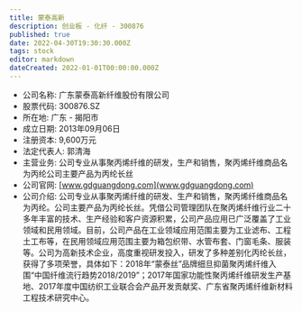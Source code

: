 ```yaml
---
title: 蒙泰高新
description: 创业板 - 化纤 - 300876
published: true
date: 2022-04-30T19:30:30.000Z
tags: stock
editor: markdown
dateCreated: 2022-01-01T00:00:00.000Z
---
```


- 公司名称: 广东蒙泰高新纤维股份有限公司
- 股票代码: 300876.SZ
- 所在地: 广东 - 揭阳市
- 成立日期: 2013年09月06日
- 注册资本: 9,600万元
- 法定代表人: 郭清海
- 主营业务: 公司专业从事聚丙烯纤维的研发，生产和销售，聚丙烯纤维商品名为丙纶公司主要产品为丙纶长丝
- 公司官网: [www.gdguangdong.com](www.gdguangdong.com)
- 公司介绍: 公司专业从事聚丙烯纤维的研发、生产和销售，聚丙烯纤维商品名为丙纶。公司主要产品为丙纶长丝。凭借公司管理团队在聚丙烯纤维行业二十多年丰富的技术、生产经验和客户资源积累，公司产品应用已广泛覆盖了工业领域和民用领域。目前，公司产品在工业领域应用范围主要为工业滤布、工程土工布等，在民用领域应用范围主要为箱包织带、水管布套、门窗毛条、服装等。公司为高新技术企业，高度重视研发投入，研发了多种差别化丙纶长丝，获得了多项荣誉，具体如下：2018年“蒙泰丝”品牌细旦抑菌聚丙烯纤维入围“中国纤维流行趋势2018/2019”；2017年国家功能性聚丙烯纤维研发生产基地、2017年度中国纺织工业联合会产品开发贡献奖、广东省聚丙烯纤维新材料工程技术研究中心。


